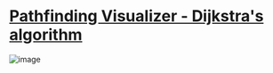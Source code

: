 # [Pathfinding Visualizer - Dijkstra's algorithm](https://danielleonte.github.io/pathfinding-visualizer/)
![image](https://github.com/danieLLeonte/pathfinding-visualizer/assets/105210568/3001f7a7-d2b3-49e4-a957-3b8df8af7059)

